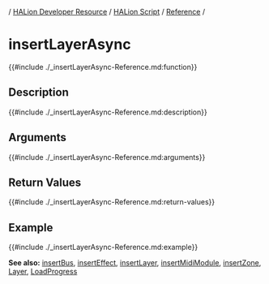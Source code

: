 / [HALion Developer Resource](../../HALion-Developer-Resource.md) / [HALion Script](./HALion-Script.md) / [Reference](./Reference.md) /

# insertLayerAsync

{{#include ./_insertLayerAsync-Reference.md:function}}

## Description

{{#include ./_insertLayerAsync-Reference.md:description}}

## Arguments

{{#include ./_insertLayerAsync-Reference.md:arguments}}

## Return Values

{{#include ./_insertLayerAsync-Reference.md:return-values}}

## Example

{{#include ./_insertLayerAsync-Reference.md:example}}

**See also:** [insertBus](./insertBus.md), [insertEffect](./insertEffect.md), [insertLayer](./insertLayer.md), [insertMidiModule](./insertMidiModule.md), [insertZone](./insertZone.md), [Layer](./Layer.md), [LoadProgress](./LoadProgress.md)